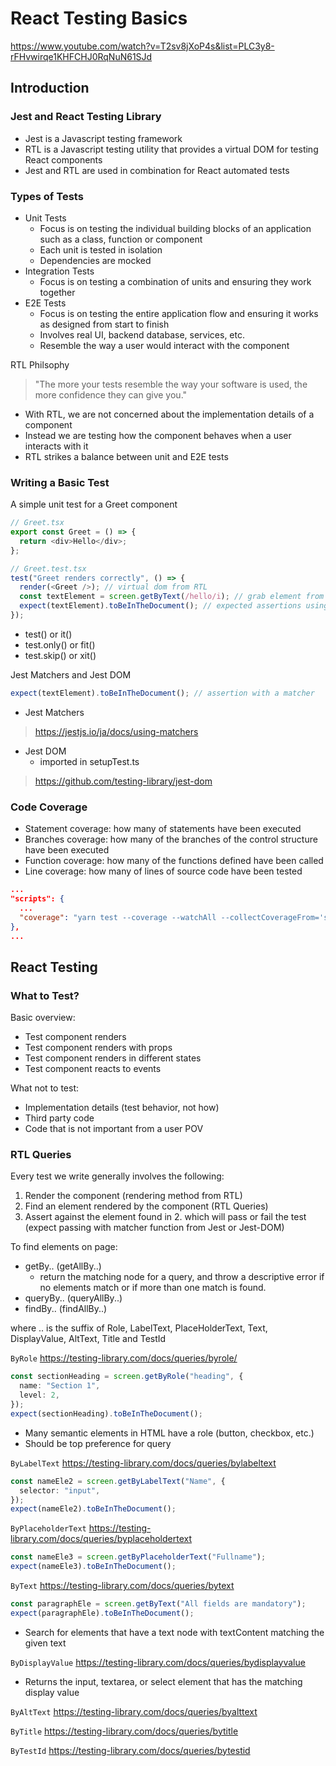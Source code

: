 # React Testing Basics
https://www.youtube.com/watch?v=T2sv8jXoP4s&list=PLC3y8-rFHvwirqe1KHFCHJ0RqNuN61SJd

## Introduction
### Jest and React Testing Library
- Jest is a Javascript testing framework
- RTL is a Javascript testing utility that provides a virtual DOM for testing React components
- Jest and RTL are used in combination for React automated tests

### Types of Tests
- Unit Tests
  - Focus is on testing the individual building blocks of an application such as a class, function or component
  - Each unit is tested in isolation
  - Dependencies are mocked
- Integration Tests
  - Focus is on testing a combination of units and ensuring they work together
- E2E Tests
  - Focus is on testing the entire application flow and ensuring it works as designed from start to finish
  - Involves real UI, backend database, services, etc.
  - Resemble the way a user would interact with the component

RTL Philsophy
> "The more your tests resemble the way your software is used, the more confidence they can give you."
- With RTL, we are not concerned about the implementation details of a component
- Instead we are testing how the component behaves when a user interacts with it
- RTL strikes a balance between unit and E2E tests

### Writing a Basic Test
A simple unit test for a Greet component

```typescript
// Greet.tsx
export const Greet = () => {
  return <div>Hello</div>;
};

// Greet.test.tsx
test("Greet renders correctly", () => {
  render(<Greet />); // virtual dom from RTL
  const textElement = screen.getByText(/hello/i); // grab element from virtual DOM
  expect(textElement).toBeInTheDocument(); // expected assertions using Jest
});
```
- test() or it()
- test.only() or fit()
- test.skip() or xit()

Jest Matchers and Jest DOM
```typescript
expect(textElement).toBeInTheDocument(); // assertion with a matcher
```
- Jest Matchers
>https://jestjs.io/ja/docs/using-matchers
- Jest DOM
  - imported in setupTest.ts
>https://github.com/testing-library/jest-dom

### Code Coverage
- Statement coverage: how many of statements have been executed
- Branches coverage: how many of the branches of the control structure have been executed
- Function coverage: how many of the functions defined have been called
- Line coverage: how many of lines of source code have been tested

```json
...
"scripts": {
  ...
  "coverage": "yarn test --coverage --watchAll --collectCoverageFrom='src/components/**/*.{ts,tsx}' --collectCoverageFrom='!src/components/**/*.{types,stories,constants,test,spec}.{ts,tsx}'"
},
...
```

## React Testing
### What to Test?
Basic overview:
- Test component renders
- Test component renders with props
- Test component renders in different states
- Test component reacts to events

What not to test:
- Implementation details (test behavior, not how)
- Third party code
- Code that is not important from a user POV

### RTL Queries
Every test we write generally involves the following:
1. Render the component (rendering method from RTL)
2. Find an element rendered by the component (RTL Queries)
3. Assert against the element found in 2. which will pass or fail the test (expect passing with matcher function from Jest or Jest-DOM)

To find elements on page:
- getBy.. (getAllBy..)
  - return the matching node for a query, and throw a descriptive error if no elements match or if more than one match is found.
- queryBy.. (queryAllBy..)
- findBy.. (findAllBy..)

where .. is the suffix of Role, LabelText, PlaceHolderText, Text, DisplayValue, AltText, Title and TestId

```ByRole```
https://testing-library.com/docs/queries/byrole/
```typescript
const sectionHeading = screen.getByRole("heading", {
  name: "Section 1",
  level: 2,
});
expect(sectionHeading).toBeInTheDocument();
```
- Many semantic elements in HTML have a role (button, checkbox, etc.)
- Should be top preference for query

```ByLabelText```
https://testing-library.com/docs/queries/bylabeltext
```typescript
const nameEle2 = screen.getByLabelText("Name", {
  selector: "input",
});
expect(nameEle2).toBeInTheDocument();
```

```ByPlaceholderText```
https://testing-library.com/docs/queries/byplaceholdertext
```typescript
const nameEle3 = screen.getByPlaceholderText("Fullname");
expect(nameEle3).toBeInTheDocument();
```

```ByText```
https://testing-library.com/docs/queries/bytext
```typescript
const paragraphEle = screen.getByText("All fields are mandatory");
expect(paragraphEle).toBeInTheDocument();
```
- Search for elements that have a text node with textContent matching the given text

```ByDisplayValue```
https://testing-library.com/docs/queries/bydisplayvalue
- Returns the input, textarea, or select element that has the matching display value

```ByAltText```
https://testing-library.com/docs/queries/byalttext

```ByTitle```
https://testing-library.com/docs/queries/bytitle

```ByTestId```
https://testing-library.com/docs/queries/bytestid
